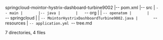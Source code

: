 springcloud-mointor-hystrix-dashboard-turbine9002
|-- pom.xml
|-- src
|   `-- main
|       |-- java
|       |   `-- org
|       |       `-- openatom
|       |           `-- springcloud
|       |               `-- MointorHystrixDashboardTurbine9002.java
|       `-- resources
|           `-- application.yml
`-- tree.md

7 directories, 4 files
